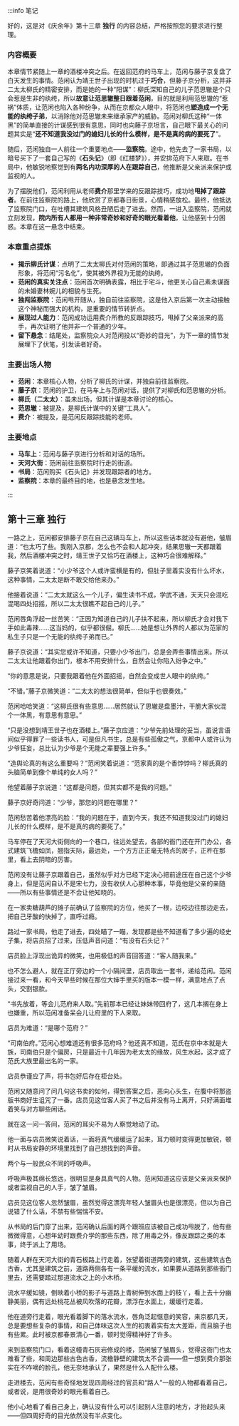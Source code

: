 :::info 笔记

好的，这是对《庆余年》第十三章 **独行** 的内容总结，严格按照您的要求进行整理。

### 内容概要

本章情节紧随上一章的酒楼冲突之后。在返回范府的马车上，范闲与藤子京复盘了白天发生的事情。范闲认为靖王世子出现的时机过于**巧合**，但藤子京分析，这并非二太太柳氏的精密安排，而是她的一种“阳谋”：柳氏深知自己的儿子范思辙是个只会惹是生非的纨绔，所以**故意让范思辙整日跟着范闲**，目的就是利用范思辙的“惹祸”体质，让范闲也陷入各种纷争，从而在京都众人眼中，将范闲也**塑造成一个无能的纨绔子弟**，以消除他对范思辙未来继承家产的威胁。范闲对柳氏这种“一体黑”的简单直接的计谋感到很有意思，同时也向藤子京坦言，自己眼下最关心的问题其实是“**还不知道我没过门的媳妇儿长的什么模样，是不是真的病的要死了**”。

随后，范闲独自一人前往一个重要地点——**监察院**。途中，他先去了一家书局，以暗号买下了一套自己写的《**石头记**》（即《红楼梦》），并安排范府下人来取。在书局中，他敏锐地察觉到有**两名内功深厚的人在跟踪自己**，他推断是父亲派来保护或监视的人。

为了摆脱他们，范闲利用从老师**费介**那里学来的反跟踪技巧，成功地**甩掉了跟踪者**。在前往监察院的路上，他欣赏了京都春日街景，心情稍感放松。最终，他抵达了监察院门口，在吐槽其建筑风格丑陋后走了进去。然而，一进入监察院，范闲就立刻发现，**院内所有人都用一种非常奇妙和好奇的眼光看着他**，让他感到十分困惑。本章在这一悬念中结束。

### 本章重点提炼

*   **揭示柳氏计谋**：点明了二太太柳氏对付范闲的策略，即通过其子范思辙的负面形象，将范闲“污名化”，使其被外界视为无能的纨绔。
*   **范闲的真实关注点**：范闲首次明确表露，相比于宅斗，他更关心自己素未谋面的未婚妻林婉儿的相貌与生死。
*   **独闯监察院**：范闲甩开随从，独自前往监察院，这是他入京后第一次主动接触这个神秘而强大的机构，是重要的情节转折点。
*   **展现过人能力**：范闲成功运用费介所教的反跟踪技巧，甩掉了父亲派来的高手，再次证明了他并非一个普通的少年。
*   **留下悬念**：结尾处，监察院众人对范闲投以“奇妙的目光”，为下一章的情节发展埋下了伏笔，引发读者好奇。

### 主要出场人物

*   **范闲**：本章核心人物，分析了柳氏的计谋，并独自前往监察院。
*   **藤子京**：范闲的护卫，在马车上与范闲对话，提供了对柳氏和范思辙的分析。
*   **柳氏（二太太）**：虽未出场，但其计谋是本章讨论的核心。
*   **范思辙**：被提及，是柳氏计谋中的关键“工具人”。
*   **费介**：被提及，是范闲反跟踪技能的老师。

### 主要地点

*   **马车上**：范闲与藤子京进行分析和对话的场所。
*   **天河大街**：范闲前往监察院时行走的街道。
*   **书局**：范闲购买《石头记》并发现跟踪者的地方。
*   **监察院**：本章的最终目的地，也是悬念发生地。

:::

## 第十三章 **独行**

一路之上，范闲都安排藤子京在自己这辆马车上，所以这些话本就没有避他，皱眉道：“也太巧了些。我刚入京都，怎么也不会和人起冲突，结果思辙一天都跟着我，然后酒楼冲突之时，靖王世子又恰巧在酒楼上，这种巧合很难解释。”

藤子京笑着说道：“小少爷这个人或许蛮横是有的，但肚子里着实没有什么坏水，这种事情，二太太是断不敢交给他来办。”

他接着说道：“二太太就这么一个儿子，偏生读书不成，学武不通，天天只会混吃混喝四处招摇，所以二太太很瞧不起自己的儿子。”

范闲唇角浮起一丝苦笑：“正因为知道自己的儿子扶不起来，所以柳氏才会对我下手如此毒辣……这当妈的，似乎都很倔。柳氏……她是想让外界的人都以为范家的私生子只是一个无能的纨绔子弟而已。”

藤子京说道：“其实您或许不知道，只要小少爷出门，总是会弄些事情出来。所以二太太让他跟着你出门，根本不用安排什么，自然会让你陷入纷争之中。”

“你的意思是说，只要我跟着他在外面招摇，自然会变成世人眼中的纨绔。”

“不错。”藤子京微笑道：“二太太的想法很简单，但似乎也很奏效。”

范闲哈哈笑道：“这柳氏很有些意思……居然就认了思辙是盘墨汁，干脆大家伙混个一体黑，有意思有意思。”

“只是没想到靖王世子也在酒楼上。”藤子京应道：“少爷先前处理的妥当，虽说言语间似乎得罪了一些读书人，可是但凡书生，总是有些孤傲之气，京都中人或许认为少爷狂妄，总比认为少爷是个无能之辈要强上许多。”

“造舆论真的有这么重要吗？”范闲笑着说道：“范家真的是个香饽饽吗？柳氏真的头脑简单到像个单纯的女人吗？”

他望着藤子京说道：“这都是问题，但其实都不是我的问题。”

藤子京好奇问道：“少爷，那您的问题在哪里？”

范闲愁苦着他漂亮的脸：“我的问题在于，直到今天，我还不知道我没过门的媳妇儿长的什么模样，是不是真的病的要死了。”

马车停在了天河大街侧向的一个巷口，往远处望去，各部的衙门还在开门办公，各式建筑飞檐如凤，翘指天际，最远处，一个方方正正毫无特点的房子，正杵在那里，看上去阴暗的厉害。

范闲没有让藤子京跟着自己，虽然似乎对方已经下定决心把前途压在自己这个少爷身上，但是范闲自认不是宋七力，没有收伏人心那种本事，毕竟他是父亲的亲随——所以有些事情还是不会让他知晓的。

在一家卖糖葫芦的摊子前确认了监察院的方位，他买了一根，边咬边往那边走去，把自己牙酸的快掉了，直呼过瘾。

路过一家书局，他走了进去，四处瞄了一瞄，发现都是些不知道看了多少遍的经史子集，将店员招了过来，压低声音问道：“有没有石头记？”

店员脸上浮现出诡异的微笑，也用极低的声音回答道：“客人随我来。”

也不怎么避人，就在正厅旁边的一个小隔间里，店员取出一套书，递给范闲。范闲接过来一看，和今天早些时候在那位大婶手里买的版本一模一样，满意地点了点头，交割银款。

“书先放着，等会儿范府来人取。”先前那本已经让妹妹带回府了，这几本搁在身上也嫌重，所以范闲准备呆会儿让府里的下人来取。

店员为难道：“是哪个范府？”

“司南伯府。”范闲心想难道还有很多范府吗？他还真不知道，范氏在京中本就是大族，司南伯只是个偏房，只是最近十几年因为老太太的缘故，风生水起，这才成了范氏大族里最出名的一家。

店员恭谨应了声，将书包好后存在柜台处。

范闲又随意问了问几句这书卖的如何，得到答案之后，恶向心头生，在腹中将那盗版书商好生诅咒了一番。店员见这位客人买了书之后并没有马上离开，只好满面堆着笑与对方聊些闲话。

就在这一问一答间，范闲的耳尖不易为人察觉地动了动。

他一面与店员微笑说着话，一面将真气缓缓运了起来，耳力顿时变得更加敏锐，顿时从书局安静的环境里找到了自己想找到的声音。

两个与一般民众不同的呼吸声。

呼吸声极其绵长悠远，很明显是身具真气的人物。范闲知道这应该是父亲派来保护或者监视自己的人手，皱了皱眉。

店员见这位客人忽然皱眉，虽然觉得这漂亮年轻人皱眉头也是很漂亮，但以为自己说错了什么话，不禁有些惴惴不安。

从书局的后门穿了出来，范闲确认后面的两个跟班应该被自己成功甩脱了，他有些微微得意，心想年幼时跟费介学的那些东西，除了用毒之外，像反跟踪之类的本事，终于派上了用场。

随着人群在天河大街的青石板路上行走着，张望着街道两旁的建筑，这些建筑古色古香，尤其是建筑之前，道路两侧各有一条平缓的流水，如果要从道路到那些衙门里去，还需要踏过那道流水之上的小木桥。

流水平缓如镜，倒映着小桥的影子与道路上青树伸到水面上的枝丫，看上去十分幽静美丽，偶有远处桃花丛被风吹落的花瓣，漂浮在水面上，缓缓行走着。

他在道旁行走着，眼光看着脚下的落水流水，唇角泛起惬意的笑容，来京都几天，总是要想些复杂的事情，和自己体味这次人生的初衷着实有太大差距，而且脑子也有些累。此时被京都春景清心一番，顿时觉得精神好了许多。

来到监察院门口，看着这幢青石灰岩修成的楼，范闲皱了皱眉头，觉得这衙门也太难看了些，和周边那些古色古香，流檐静壁的建筑太不合调——但一想到费介那张实在不咋嘀的脸孔，他无奈地承认了，果然是什么人配什么楼。

走进楼去，范闲有些奇怪地发现四周经过的官员和“路人”一般的人物都看着自己，或者说，是用很奇妙的眼光看着自己。

他小心地看了看自己身上，确认没有什么可以引起别人注意的地方，才抬起头来——但四周好奇的目光依然没有半点变化。

